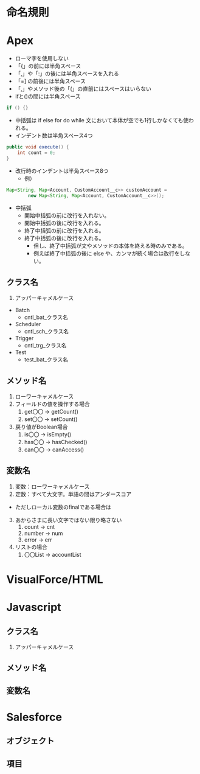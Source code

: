 # 命名規則
# Apex
- ローマ字を使用しない
- 「{」の前には半角スペース
- 「,」や「:」の後には半角スペースを入れる
- 「=] の前後には半角スペース
- 「,」やメソッド後の「(」の直前にはスペースはいらない
- ifと()の間には半角スペース
```Java
if () {}
```
- 中括弧は if else for do while 文において本体が空でも1行しかなくても使われる。
- インデント数は半角スペース4つ
```java
public void execute() {
    int count = 0;
}
```
- 改行時のインデントは半角スペース8つ
  - 例）
```java
Map<String, Map<Account, CustomAccount__c>> customAccount =
        new Map<String, Map<Account, CustomAccount__c>>();
```
- 中括弧
  - 開始中括弧の前に改行を入れない。
  - 開始中括弧の後に改行を入れる。
  - 終了中括弧の前に改行を入れる。
  - 終了中括弧の後に改行を入れる。
    - 但し、終了中括弧が文やメソッドの本体を終える時のみである。
    - 例えば終了中括弧の後に else や、カンマが続く場合は改行をしない。
## クラス名
1. アッパーキャメルケース
- Batch
  - cntl_bat_クラス名
- Scheduler
  - cntl_sch_クラス名
- Trigger
  - cntl_trg_クラス名
- Test
  - test_bat_クラス名
## メソッド名
1. ローワーキャメルケース
2. フィールドの値を操作する場合
   1. get〇〇  -> getCount()
   2. set〇〇  -> setCount()
3. 戻り値がBoolean場合
   1. is〇〇   -> isEmpty()
   2. has〇〇  -> hasChecked()
   3. can〇〇  -> canAccess()
## 変数名
1. 変数：ローワーキャメルケース
2. 定数：すべて大文字。単語の間はアンダースコア
 - ただしローカル変数のfinalである場合は
3. あからさまに長い文字ではない限り略さない
   1. count    -> cnt
   2. number   -> num
   3. error    -> err
4. リストの場合
   1. 〇〇List -> accountList
# VisualForce/HTML
# Javascript
## クラス名
1. アッパーキャメルケース
## メソッド名
## 変数名
# Salesforce
## オブジェクト
## 項目
